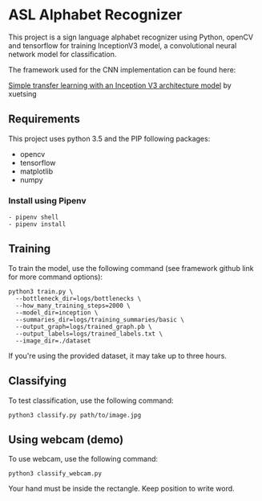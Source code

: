 # ASL Alphabet Recognizer

This project is a sign language alphabet recognizer using Python, openCV and tensorflow for training InceptionV3 model, a convolutional neural network model for classification.

The framework used for the CNN implementation can be found here:

[Simple transfer learning with an Inception V3 architecture model](https://github.com/xuetsing/image-classification-tensorflow) by xuetsing

## Requirements

This project uses python 3.5 and the PIP following packages:
* opencv
* tensorflow
* matplotlib
* numpy

### Install using Pipenv
```
- pipenv shell
- pipenv install
```
## Training

To train the model, use the following command (see framework github link for more command options):
```
python3 train.py \
  --bottleneck_dir=logs/bottlenecks \
  --how_many_training_steps=2000 \
  --model_dir=inception \
  --summaries_dir=logs/training_summaries/basic \
  --output_graph=logs/trained_graph.pb \
  --output_labels=logs/trained_labels.txt \
  --image_dir=./dataset
```
If you're using the provided dataset, it may take up to three hours.
  
## Classifying
  
To test classification, use the following command:
```
python3 classify.py path/to/image.jpg
```

## Using webcam (demo)

To use webcam, use the following command:
```
python3 classify_webcam.py
```
Your hand must be inside the rectangle. Keep position to write word.
